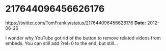 # 217644096456626176
https://twitter.com/TomFrankly/status/217644096456626176
**Date:** 2012-06-26

I wonder why YouTube got rid of the button to remove related videos from embeds. You can still add ?rel=0 to the end, but still...
